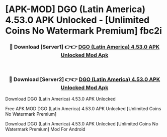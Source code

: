 # [APK-MOD] DGO (Latin America) 4.53.0 APK Unlocked - [Unlimited Coins No Watermark Premium] fbc2i



<div align="center">
<h3>🔴 Download [Server1] 👉👉 <a href="https://momento.my/?title=DGO_(Latin_America)_4.53.0_APK_Unlocked">DGO (Latin America) 4.53.0 APK Unlocked Mod Apk</a></h3><br>

<h3>🔴 Download [Server2] 👉👉 <a href="https://momento.my/?title=DGO_(Latin_America)_4.53.0_APK_Unlocked">DGO (Latin America) 4.53.0 APK Unlocked Mod Apk</a></h3>
</div>



Download DGO (Latin America) 4.53.0 APK Unlocked 

Free APK MOD DGO (Latin America) 4.53.0 APK Unlocked [Unlimited Coins No Watermark Premium]

Download DGO (Latin America) 4.53.0 APK Unlocked [Unlimited Coins No Watermark Premium] Mod For Android
